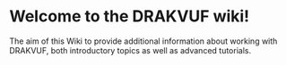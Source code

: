 Welcome to the DRAKVUF wiki!
============================

The aim of this Wiki to provide additional information about working with DRAKVUF, both introductory topics as well as advanced tutorials.

